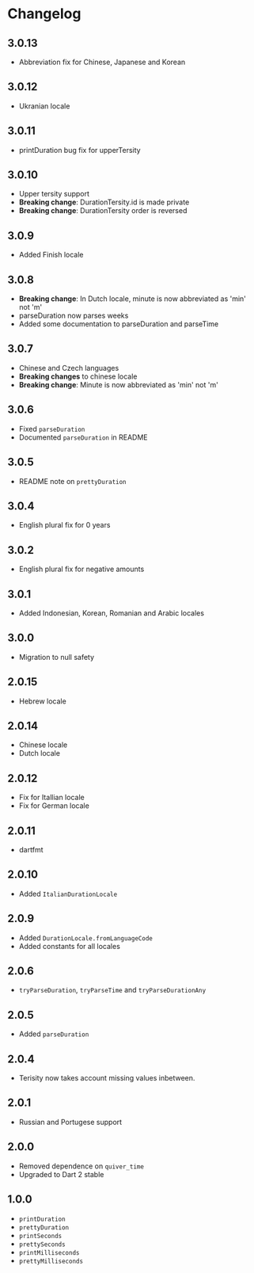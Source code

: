 # Changelog

## 3.0.13

+ Abbreviation fix for Chinese, Japanese and Korean

## 3.0.12

+ Ukranian locale

## 3.0.11

+ printDuration bug fix for upperTersity

## 3.0.10

+ Upper tersity support
+ **Breaking change**: DurationTersity.id is made private
+ **Breaking change**: DurationTersity order is reversed

## 3.0.9

+ Added Finish locale

## 3.0.8

+ **Breaking change**: In Dutch locale, minute is now abbreviated as 'min' not 'm'
+ parseDuration now parses weeks
+ Added some documentation to parseDuration and parseTime

## 3.0.7

+ Chinese and Czech languages
+ **Breaking changes** to chinese locale
+ **Breaking change**: Minute is now abbreviated as 'min' not 'm'

## 3.0.6

+ Fixed `parseDuration`
+ Documented `parseDuration` in README

## 3.0.5

+ README note on `prettyDuration`

## 3.0.4

+ English plural fix for 0 years

## 3.0.2

+ English plural fix for negative amounts

## 3.0.1

+ Added Indonesian, Korean, Romanian and Arabic locales

## 3.0.0

+ Migration to null safety

## 2.0.15

+ Hebrew locale

## 2.0.14

+ Chinese locale
+ Dutch locale

## 2.0.12

+ Fix for Itallian locale
+ Fix for German locale

## 2.0.11

+ dartfmt

## 2.0.10

+ Added `ItalianDurationLocale`

## 2.0.9

+ Added `DurationLocale.fromLanguageCode`
+ Added constants for all locales

## 2.0.6

+ `tryParseDuration`, `tryParseTime` and `tryParseDurationAny`

## 2.0.5

+ Added `parseDuration`

## 2.0.4

+ Terisity now takes account missing values inbetween.

## 2.0.1

+ Russian and Portugese support

## 2.0.0

+ Removed dependence on `quiver_time`
+ Upgraded to Dart 2 stable

## 1.0.0

+ `printDuration`
+ `prettyDuration`
+ `printSeconds`
+ `prettySeconds`
+ `printMilliseconds`
+ `prettyMilliseconds`
